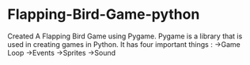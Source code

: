 # Flapping-Bird-Game-python
Created  A Flapping Bird Game using Pygame.
Pygame is a library that is used in creating games in Python. It has four important things :
->Game Loop
->Events
->Sprites
->Sound
